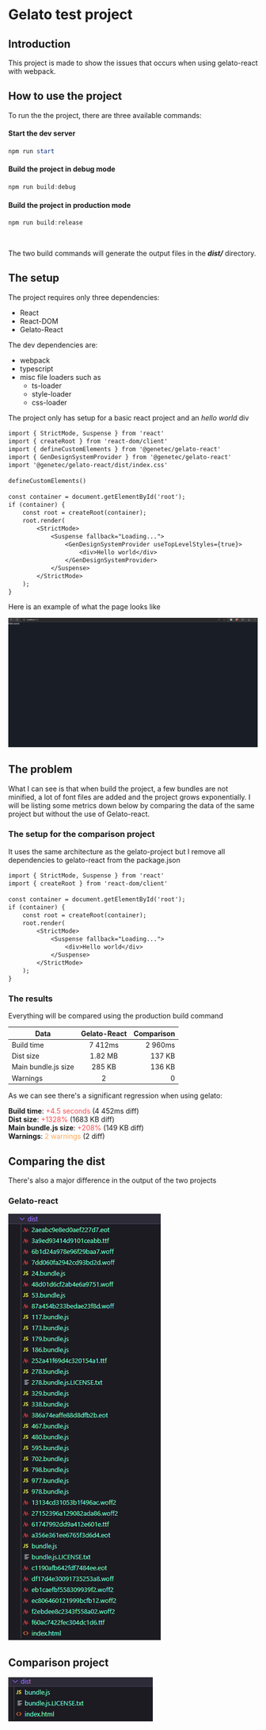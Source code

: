 # Gelato test project

## Introduction

This project is made to show the issues that occurs when using gelato-react with webpack.

## How to use the project

To run the the project, there are three available commands:

#### Start the dev server 

```ps1
npm run start
```

#### Build the project in debug mode
```ps1
npm run build:debug
```

#### Build the project in production mode
```ps1
npm run build:release
```

</br>

The two build commands will generate the output files in the ***dist/*** directory.

## The setup

The project requires only three dependencies:
- React
- React-DOM
- Gelato-React

The dev dependencies are:
- webpack
- typescript
- misc file loaders such as
    - ts-loader
    - style-loader
    - css-loader

The project only has setup for a basic react project and an *hello world* div

```tsx
import { StrictMode, Suspense } from 'react'
import { createRoot } from 'react-dom/client'
import { defineCustomElements } from '@genetec/gelato-react'
import { GenDesignSystemProvider } from '@genetec/gelato-react'
import '@genetec/gelato-react/dist/index.css'

defineCustomElements()

const container = document.getElementById('root');
if (container) {
    const root = createRoot(container);
    root.render(
        <StrictMode>
            <Suspense fallback="Loading...">
                <GenDesignSystemProvider useTopLevelStyles={true}>
                    <div>Hello world</div>
                </GenDesignSystemProvider>
            </Suspense>
        </StrictMode>
    );
}

```

Here is an example of what the page looks like

![alt text](assets/image.png)


## The problem

What I can see is that when build the project, a few bundles are not minified, a lot of font files are added and the project grows exponentially. I will be listing some metrics down below by comparing the data of the same project but without the use of Gelato-react.

### The setup for the comparison project

It uses the same architecture as the gelato-project but I remove all dependencies to gelato-react from the package.json

```tsx
import { StrictMode, Suspense } from 'react'
import { createRoot } from 'react-dom/client'

const container = document.getElementById('root');
if (container) {
    const root = createRoot(container);
    root.render(
        <StrictMode>
            <Suspense fallback="Loading...">
                <div>Hello world</div>
            </Suspense>
        </StrictMode>
    );
}

```

### The results

Everything will be compared using the production build command


| Data                | Gelato-React | Comparison |
| ---------           | :----------: | ---------: |
| Build time          | 7 412ms      | 2 960ms    |
| Dist size           | 1.82 MB      | 137 KB     |
| Main bundle.js size | 285 KB       | 136 KB     |
| Warnings            | 2            |  0         |


As we can see there's a significant regression when using gelato:

**Build time**: <span style="color: #FF474C">+4.5 seconds</span> (4 452ms diff) </br>
**Dist size**: <span style="color: #FF474C">+1328%</span> (1683 KB diff) </br>
**Main bundle.js size**: <span style="color: #FF474C">+208%</span> (149 KB diff) </br>
**Warnings**: <span style="color: #FFA756">2 warnings</span> (2 diff) </br>


## Comparing the dist

There's also a major difference in the output of the two projects

### Gelato-react
![alt text](assets/image-2.png)


## Comparison project
![alt text](assets/image-1.png)